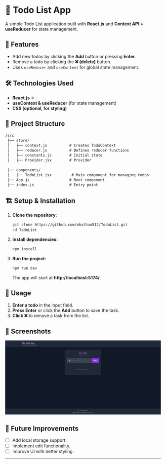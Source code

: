 # 📝 Todo List App

A simple Todo List application built with **React.js** and **Context API + useReducer** for state management.

## 🚀 Features
- Add new todos by clicking the **Add** button or pressing **Enter**.
- Remove a todo by clicking the **❌ (delete)** button.
- Uses `useReducer` and `useContext` for global state management.

## 🛠️ Technologies Used
- **React.js** ⚛️
- **useContext & useReducer** (for state management)
- **CSS (optional, for styling)**

## 📂 Project Structure
```
/src
 ├── store/
 │   ├── context.js          # Creates TodoContext
 │   ├── reducer.js          # Defines reducer functions
 │   ├── constants.js        # Initial state
 │   ├── Provider.jsx        # Provider 

 ├── components/
 │   ├── TodoList.jsx         # Main component for managing todos
 ├── App.js                  # Root component
 ├── index.js                # Entry point
```

## 🏗️ Setup & Installation

1. **Clone the repository:**
   ```sh
   git clone https://github.com/nhathao512/TodoList.git
   cd TodoList
   ```

2. **Install dependencies:**
   ```sh
   npm install
   ```

3. **Run the project:**
   ```sh
   npm run dev
   ```
   The app will start at **http://localhost:5174/**.

## 🎯 Usage
1. **Enter a todo** in the input field.
2. **Press Enter** or click the **Add** button to save the task.
3. **Click ❌** to remove a task from the list.


## 🎨 Screenshots
![Todo List Preview](https://github.com/nhathao512/TodoList/blob/72cba8dea183264a0b4c5b098419460b9fe98b7f/todolist-reactjs/Screenshots.png)  

## 📌 Future Improvements
- [ ] Add local storage support.
- [ ] Implement edit functionality.
- [ ] Improve UI with better styling.

---
